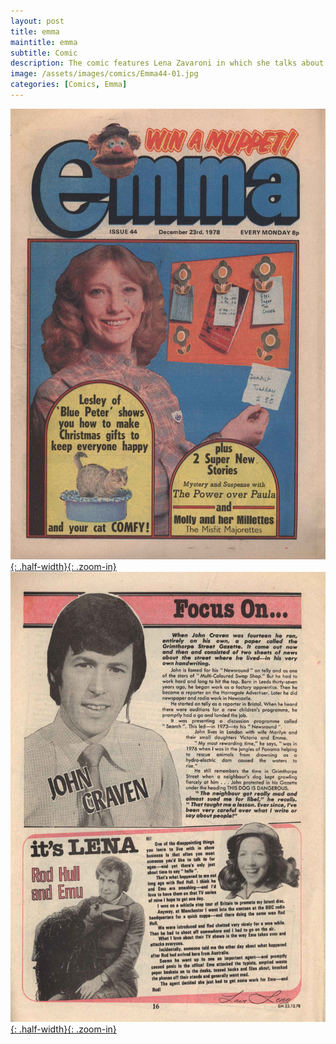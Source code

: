 ```yaml
---
layout: post
title: emma
maintitle: emma
subtitle: Comic
description: The comic features Lena Zavaroni in which she talks about meeting Rod Hull and Emu.
image: /assets/images/comics/Emma44-01.jpg
categories: [Comics, Emma]
---
```


[![](/assets/images/comics/Emma44-01.jpg){: .half-width}{: .zoom-in}](/assets/images/comics/Emma44-01.jpg)
[![](/assets/images/comics/Emma44-16.jpg){: .half-width}{: .zoom-in}](/assets/images/comics/Emma44-16.jpg)

